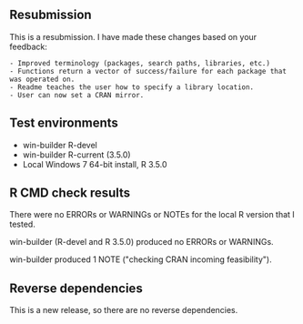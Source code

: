 ## Resubmission

This is a resubmission. I have made these changes based on your feedback:

    - Improved terminology (packages, search paths, libraries, etc.)
    - Functions return a vector of success/failure for each package that was operated on.
    - Readme teaches the user how to specify a library location.
    - User can now set a CRAN mirror.


## Test environments

- win-builder R-devel
- win-builder R-current (3.5.0)
- Local Windows 7 64-bit install, R 3.5.0


## R CMD check results

There were no ERRORs or WARNINGs or NOTEs for the local R version that I tested.

win-builder (R-devel and R 3.5.0) produced no ERRORs or WARNINGs.

win-builder produced 1 NOTE ("checking CRAN incoming feasibility").


## Reverse dependencies

This is a new release, so there are no reverse dependencies.
